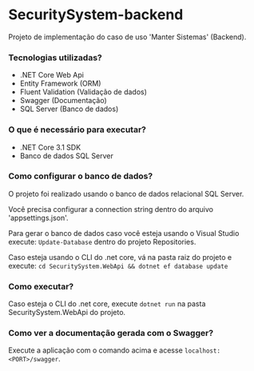 # SecuritySystem-backend
 Projeto de implementação do caso de uso 'Manter Sistemas' (Backend).

### Tecnologias utilizadas?

* .NET Core Web Api
* Entity Framework (ORM)
* Fluent Validation (Validação de dados)
* Swagger (Documentação)
* SQL Server (Banco de dados)

### O que é necessário para executar?

* .NET Core 3.1 SDK
* Banco de dados SQL Server

### Como configurar o banco de dados?

 O projeto foi realizado usando o banco de dados relacional SQL Server. 
 
 Você precisa configurar a connection string dentro do arquivo 'appsettings.json'.
 
 Para gerar o banco de dados caso você esteja usando o Visual Studio execute: ``` Update-Database ``` dentro do projeto Repositories.
 
 Caso esteja usando o CLI do .net core, vá na pasta raiz do projeto e execute: ```cd SecuritySystem.WebApi && dotnet ef database update ```
 
### Como executar?

 Caso esteja o CLI do .net core, execute ``` dotnet run ``` na pasta SecuritySystem.WebApi do projeto.

 ### Como ver a documentação gerada com o Swagger?

 Execute a aplicação com o comando acima e acesse ``` localhost:<PORT>/swagger ```.

